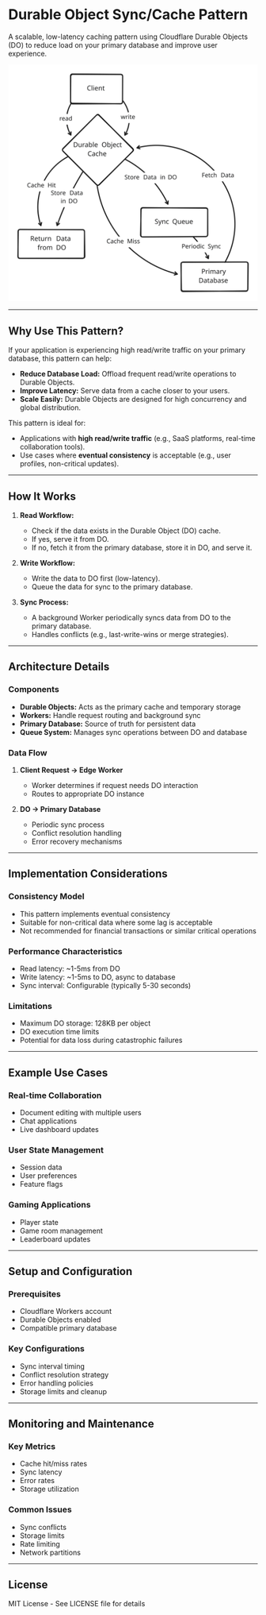 # Durable Object Sync/Cache Pattern

A scalable, low-latency caching pattern using Cloudflare Durable Objects (DO) to reduce load on your primary database and improve user experience.

![Sync/Caching Pattern](https://github.com/acoyfellow/cache-sync/raw/main/public/chart.svg?raw=true)

---

## **Why Use This Pattern?**

If your application is experiencing high read/write traffic on your primary database, this pattern can help:
- **Reduce Database Load:** Offload frequent read/write operations to Durable Objects.
- **Improve Latency:** Serve data from a cache closer to your users.
- **Scale Easily:** Durable Objects are designed for high concurrency and global distribution.

This pattern is ideal for:
- Applications with **high read/write traffic** (e.g., SaaS platforms, real-time collaboration tools).
- Use cases where **eventual consistency** is acceptable (e.g., user profiles, non-critical updates).

---

## **How It Works**

1. **Read Workflow:**
   - Check if the data exists in the Durable Object (DO) cache.
   - If yes, serve it from DO.
   - If no, fetch it from the primary database, store it in DO, and serve it.

2. **Write Workflow:**
   - Write the data to DO first (low-latency).
   - Queue the data for sync to the primary database.

3. **Sync Process:**
   - A background Worker periodically syncs data from DO to the primary database.
   - Handles conflicts (e.g., last-write-wins or merge strategies).

---

## **Architecture Details**

### Components
- **Durable Objects:** Acts as the primary cache and temporary storage
- **Workers:** Handle request routing and background sync
- **Primary Database:** Source of truth for persistent data
- **Queue System:** Manages sync operations between DO and database

### Data Flow
1. **Client Request → Edge Worker**
   - Worker determines if request needs DO interaction
   - Routes to appropriate DO instance

2. **DO → Primary Database**
   - Periodic sync process
   - Conflict resolution handling
   - Error recovery mechanisms

---

## **Implementation Considerations**

### Consistency Model
- This pattern implements eventual consistency
- Suitable for non-critical data where some lag is acceptable
- Not recommended for financial transactions or similar critical operations

### Performance Characteristics
- Read latency: ~1-5ms from DO
- Write latency: ~1-5ms to DO, async to database
- Sync interval: Configurable (typically 5-30 seconds)

### Limitations
- Maximum DO storage: 128KB per object
- DO execution time limits
- Potential for data loss during catastrophic failures

---

## **Example Use Cases**

### Real-time Collaboration
- Document editing with multiple users
- Chat applications
- Live dashboard updates

### User State Management
- Session data
- User preferences
- Feature flags

### Gaming Applications
- Player state
- Game room management
- Leaderboard updates

---

## **Setup and Configuration**

### Prerequisites
- Cloudflare Workers account
- Durable Objects enabled
- Compatible primary database

### Key Configurations
- Sync interval timing
- Conflict resolution strategy
- Error handling policies
- Storage limits and cleanup

---

## **Monitoring and Maintenance**

### Key Metrics
- Cache hit/miss rates
- Sync latency
- Error rates
- Storage utilization

### Common Issues
- Sync conflicts
- Storage limits
- Rate limiting
- Network partitions

---

## **License**

MIT License - See LICENSE file for details

